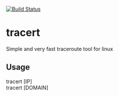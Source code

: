 [![Build Status](https://drone.pyas.de/api/badges/Kim/tracert/status.svg)](https://drone.pyas.de/Kim/tracert)

# tracert
Simple and very fast traceroute tool for linux

## Usage
tracert [IP]  
tracert [DOMAIN]

